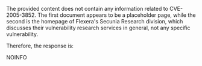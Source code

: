 The provided content does not contain any information related to CVE-2005-3852. The first document appears to be a placeholder page, while the second is the homepage of Flexera's Secunia Research division, which discusses their vulnerability research services in general, not any specific vulnerability.

Therefore, the response is:

NOINFO